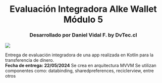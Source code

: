 <h1 align="center"> Evaluación Integradora Alke Wallet Módulo 5 </h1>
<h3 align="center"> Desarrollado por Daniel Vidal F. by DvTec.cl </h3>
<p align="eenter"> <img src="https://img.shields.io/badge/STATUS-EN%20DESAROLLO-green"> </p>
<p align="eenter"> Entrega de evaluación integradora de una app realizada en Kotlin para la transferencia de dinero. <br>
<b>Fecha de entrega: 22/05/2024</b>
Se crea en arquitectura MVVM
Se utilizan componentes como: databinding, sharedpreferences, reciclerview, entre otros
</p>
